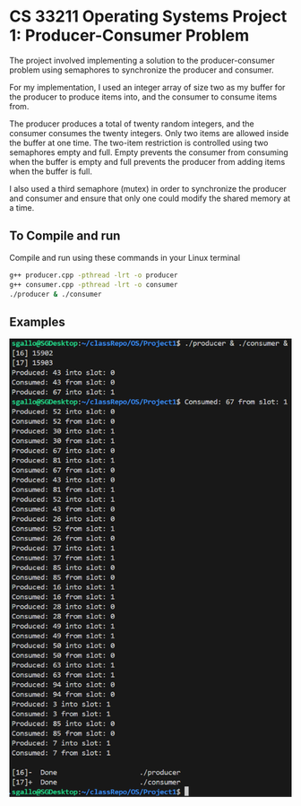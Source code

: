 # CS 33211 Operating Systems Project 1: Producer-Consumer Problem

The project involved implementing a solution to the producer-consumer problem using semaphores to synchronize the producer and consumer.

For my implementation, I used an integer array of size two as my buffer for the producer to produce items into, and the consumer to consume items from.

The producer produces a total of twenty random integers, and the consumer consumes the twenty integers. Only two items are allowed inside the buffer at one time. The two-item restriction is controlled using two semaphores empty and full. 
Empty prevents the consumer from consuming when the buffer is empty and full prevents the producer from adding items when the buffer is full. 

I also used a third semaphore (mutex) in order to synchronize the producer and consumer and ensure that only one could modify the shared memory at a time.

## To Compile and run
Compile and run using these commands in your Linux terminal

```bash
g++ producer.cpp -pthread -lrt -o producer
g++ consumer.cpp -pthread -lrt -o consumer
./producer & ./consumer
```

## Examples
![image](Example.png)
